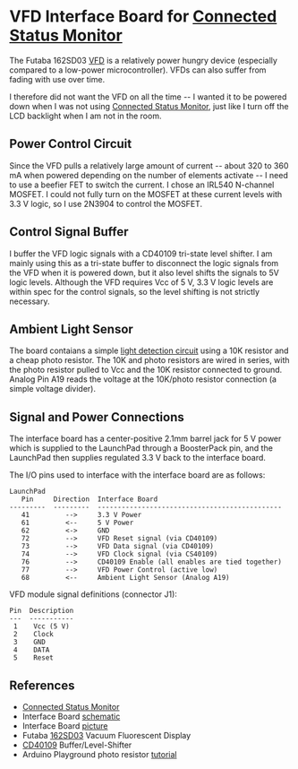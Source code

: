 VFD Interface Board for [Connected Status Monitor][6]
===================
The Futaba 162SD03 [VFD][3] is a relatively power hungry device (especially compared to a low-power microcontroller). VFDs can also suffer from fading with use over time.

I therefore did not want the VFD on all the time -- I wanted it to be powered down when I was not using [Connected Status Monitor][6], just like I turn off the LCD backlight when I am not in the room.

Power Control Circuit
---------------------
Since the VFD pulls a relatively large amount of current -- about 320 to 360 mA when powered depending on the number of elements activate -- I need to use a beefier FET to switch the current. I chose an IRL540 N-channel MOSFET. I could not fully turn on the MOSFET at these current levels with 3.3 V logic, so I use 2N3904 to control the MOSFET.

Control Signal Buffer
---------------------

I buffer the VFD logic signals with a CD40109 tri-state level shifter. I am mainly using this as a tri-state buffer to disconnect the logic signals from the VFD when it is powered down, but it also level shifts the signals to 5V logic levels. Although the VFD requires Vcc of 5 V, 3.3 V logic levels are within spec for the control signals, so the level shifting is not strictly necessary.  

Ambient Light Sensor
--------------------
The board contaians a simple [light detection circuit][5] using a 10K resistor and a cheap photo resistor. The 10K and photo resistors are wired in series, with the photo resistor pulled to Vcc and the 10K resistor connected to ground. Analog Pin A19 reads the voltage at the 10K/photo resistor connection (a simple voltage divider).

Signal and Power Connections
----------------------------

The interface board has a center-positive 2.1mm barrel jack for 5 V power which is supplied to the LaunchPad through a BoosterPack pin, and the LaunchPad then supplies regulated 3.3 V back to the interface board.

The I/O pins used to interface with the interface board are as follows:
```
LaunchPad             
   Pin     Direction  Interface Board
---------  ---------  ----------------------------------------------
   41         -->     3.3 V Power
   61         <--     5 V Power
   62         <->     GND
   72         -->     VFD Reset signal (via CD40109)
   73         -->     VFD Data signal (via CD40109)
   74         -->     VFD Clock signal (via CS40109)
   76         -->     CD40109 Enable (all enables are tied together)
   77         -->     VFD Power Control (active low)
   68         <--     Ambient Light Sensor (Analog A19)
```

VFD module signal definitions (connector J1):
```
Pin  Description
---  -----------
 1    Vcc (5 V)
 2    Clock
 3    GND
 4    DATA
 5    Reset
```

References
----------
- [Connected Status Monitor][6]
- Interface Board [schematic][1]
- Interface Board [picture][2]
- Futaba [162SD03][3] Vacuum Fluorescent Display
- [CD40109][4] Buffer/Level-Shifter
- Arduino Playground photo resistor [tutorial][5]

[1]: ./Interface-Board-Schematic.jpg
[2]: ./Interface-Board-Pic.jpg
[3]: https://www.allelectronics.com/mas_assets/media/allelectronics2018/spec/VFD-162.pdf
[4]: https://www.ti.com/lit/ds/symlink/cd40109b.pdf
[5]: https://playground.arduino.cc/Learning/PhotoResistor
[6]: https://github.com/Andy4495/ConnectedStatusMonitor
